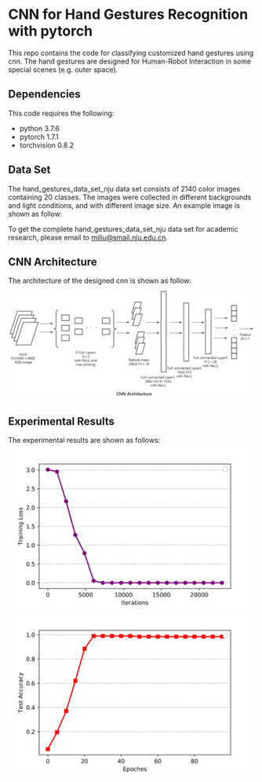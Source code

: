 # CNN for Hand Gestures Recognition with pytorch
This repo contains the code for classifying customized hand gestures using cnn. The hand gestures are designed for Human-Robot Interaction in some special scenes (e.g. outer space).

## Dependencies
This code requires the following: 
* python 3.7.6
* pytorch 1.7.1
* torchvision 0.8.2


## Data Set
The hand_gestures_data_set_nju data set consists of 2140 color images containing 20 classes. The images were collected in different backgrounds and light conditions, and with different image size. An example image is shown as follow:
![]()

To get the complete hand_gestures_data_set_nju data set for academic research, please email to [mjliu@smail.nju.edu.cn](mjliu@smail.nju.edu.cn).

## CNN Architecture
The architecture of the designed cnn is shown as follow:
![](https://github.com/Wenminggong/cnn-for-hand-gestures-recognition-pytorch/blob/main/cnn_architecture.PNG)

## Experimental Results
The experimental results are shown as follows:
![](https://github.com/Wenminggong/cnn-for-hand-gestures-recognition-pytorch/blob/main/saves/training_loss.png "training loss")
![](https://github.com/Wenminggong/cnn-for-hand-gestures-recognition-pytorch/blob/main/saves/test_acc.png "test accuracy")

